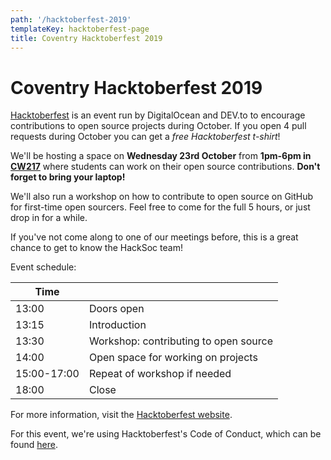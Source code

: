 ```yaml
---
path: '/hacktoberfest-2019'
templateKey: hacktoberfest-page
title: Coventry Hacktoberfest 2019
---
```


# Coventry Hacktoberfest 2019

[Hacktoberfest](https://hacktoberfest.digitalocean.com) is an event run by DigitalOcean and DEV.to to encourage contributions to open source projects during October. If you open 4 pull requests during October you can get a _free Hacktoberfest t-shirt_!

We'll be hosting a space on __Wednesday 23rd October__ from __1pm-6pm in [CW217](https://goo.gl/maps/QsSjQKYbWuWYDE1q9)__ where students can work on their open source contributions. __Don't forget to bring your laptop!__

We'll also run a workshop on how to contribute to open source on GitHub for first-time open sourcers. Feel free to come for the full 5 hours, or just drop in for a while.

If you've not come along to one of our meetings before, this is a great chance to get to know the HackSoc team!

Event schedule:

| Time        |                                       |
|-------------|---------------------------------------|
| 13:00       | Doors open                            |
| 13:15       | Introduction                          |
| 13:30       | Workshop: contributing to open source |
| 14:00       | Open space for working on projects    |
| 15:00-17:00 | Repeat of workshop if needed          |
| 18:00       | Close                                 |

For more information, visit the [Hacktoberfest website](https://hacktoberfest.digitalocean.com).

For this event, we're using Hacktoberfest's Code of Conduct, which can be found [here](https://do.co/hacktoberconduct). 
